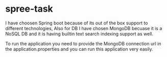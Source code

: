 # spree-task

I have choosen Spring boot because of its out of the box support to different technologies, Also for DB I have chosen MongoDB becuase it is a NoSQL DB and it is having builtin text search indexing support as well. 

To run the application you need to provide the MongoDB connection url in the application.properties and you can run this application very easily. 
